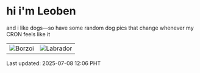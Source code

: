 # hi i'm Leoben

and i like dogs—so have some random dog pics that change whenever my CRON feels like it

|  |  |
|--------|----------|
| ![Borzoi](https://random-dog-vercel.vercel.app/api/random-borzoi?v=1751947588) | ![Labrador](https://random-dog-vercel.vercel.app/api/random-labrador?v=1751947588) |

Last updated: 2025-07-08 12:06 PHT
